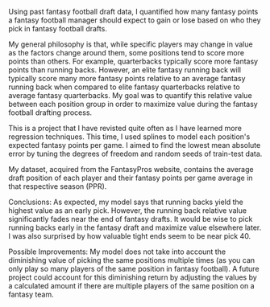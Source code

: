 Using past fantasy football draft data, I quantified how many fantasy points a fantasy football manager should expect to gain or lose based on who they pick in fantasy football drafts.

My general philosophy is that, while specific players may change in value as the factors change around them, some positions tend to score more points than others. For example, quarterbacks typically score more fantasy points than running backs. However, an elite fantasy running back will typically score many more fantasy points relative to an average fantasy running back when compared to elite fantasy quarterbacks relative to average fantasy quarterbacks. My goal was to quantify this relative value between each position group in order to maximize value during the fantasy football drafting process.
 
This is a project that I have revisted quite often as I have learned more regression techniques. This time, I used splines to model each position's expected fantasy points per game. I aimed to find the lowest mean absolute error by tuning the degrees of freedom and random seeds of train-test data.

My dataset, acquired from the FantasyPros website, contains the average draft position of each player and their fantasy points per game average in that respective season (PPR).

Conclusions: As expected, my model says that running backs yield the highest value as an early pick. However, the running back relative value significantly fades near the end of fantasy drafts. It would be wise to pick running backs early in the fantasy draft and maximize value elsewhere later. I was also surprised by how valuable tight ends seem to be near pick 40. 

Possible Improvements: My model does not take into account the diminishing value of picking the same positions multiple times (as you can only play so many players of the same position in fantasy football). A future project could account for this diminishing return by adjusting the values by a calculated amount if there are multiple players of the same position on a fantasy team. 
